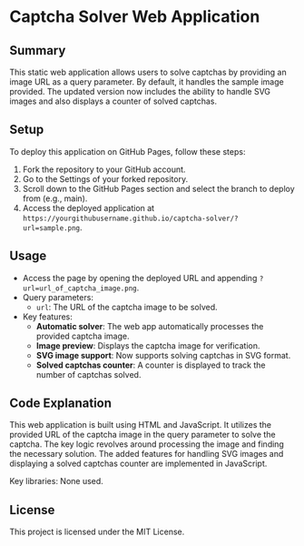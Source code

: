 # Captcha Solver Web Application

## Summary
This static web application allows users to solve captchas by providing an image URL as a query parameter. By default, it handles the sample image provided. The updated version now includes the ability to handle SVG images and also displays a counter of solved captchas.

## Setup
To deploy this application on GitHub Pages, follow these steps:
1. Fork the repository to your GitHub account.
2. Go to the Settings of your forked repository.
3. Scroll down to the GitHub Pages section and select the branch to deploy from (e.g., main).
4. Access the deployed application at `https://yourgithubusername.github.io/captcha-solver/?url=sample.png`.

## Usage
- Access the page by opening the deployed URL and appending `?url=url_of_captcha_image.png`.
- Query parameters: 
  - `url`: The URL of the captcha image to be solved.
- Key features:
  - **Automatic solver**: The web app automatically processes the provided captcha image.
  - **Image preview**: Displays the captcha image for verification.
  - **SVG image support**: Now supports solving captchas in SVG format.
  - **Solved captchas counter**: A counter is displayed to track the number of captchas solved.

## Code Explanation
This web application is built using HTML and JavaScript. It utilizes the provided URL of the captcha image in the query parameter to solve the captcha. The key logic revolves around processing the image and finding the necessary solution. The added features for handling SVG images and displaying a solved captchas counter are implemented in JavaScript.

Key libraries: None used.

## License
This project is licensed under the MIT License.